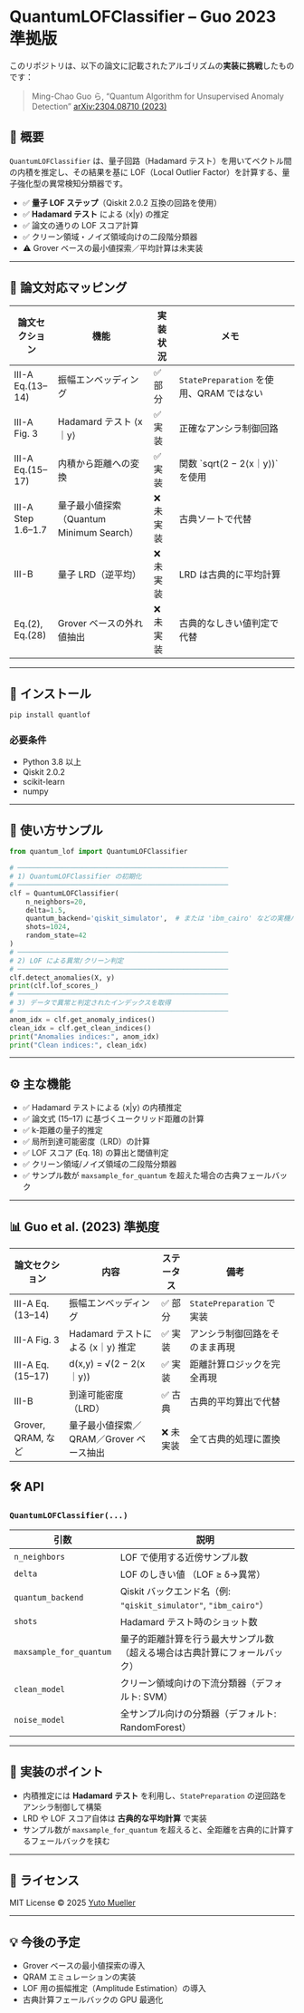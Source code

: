 # QuantumLOFClassifier – Guo 2023 準拠版

このリポジトリは、以下の論文に記載されたアルゴリズムの**実装に挑戦**したものです：

> Ming-Chao Guo ら, “Quantum Algorithm for Unsupervised Anomaly Detection”
> [arXiv:2304.08710 (2023)](https://arxiv.org/abs/2304.08710)

## 📘 概要

`QuantumLOFClassifier` は、量子回路（Hadamard テスト）を用いてベクトル間の内積を推定し、その結果を基に LOF（Local Outlier Factor）を計算する、量子強化型の異常検知分類器です。

* ✅ **量子 LOF ステップ**（Qiskit 2.0.2 互換の回路を使用）
* ✅ **Hadamard テスト** による ⟨x|y⟩ の推定
* ✅ 論文の通りの LOF スコア計算
* ✅ クリーン領域・ノイズ領域向けの二段階分類器
* ⚠️ Grover ベースの最小値探索／平均計算は未実装

---

## 🧠 論文対応マッピング

| 論文セクション            | 機能                              | 実装状況  | メモ                               |             |
| ------------------ | ------------------------------- | ----- | -------------------------------- | ----------- |
| III-A Eq.(13–14)   | 振幅エンベッディング                      | ✅ 部分  | `StatePreparation` を使用、QRAM ではない |             |
| III-A Fig. 3       | Hadamard テスト ⟨x｜y⟩    | ✅ 実装                             | 正確なアンシラ制御回路 |
| III-A Eq.(15–17)   | 内積から距離への変換                      | ✅ 実装  | 関数 \`sqrt(2 − 2⟨x｜y⟩)\` を使用   |
| III-A Step 1.6–1.7 | 量子最小値探索（Quantum Minimum Search） | ❌ 未実装 | 古典ソートで代替                         |             |
| III-B              | 量子 LRD（逆平均）                     | ❌ 未実装 | LRD は古典的に平均計算                    |             |
| Eq.(2), Eq.(28)    | Grover ベースの外れ値抽出                | ❌ 未実装 | 古典的なしきい値判定で代替                    |             |

---

## 🚀 インストール

```bash
pip install quantlof
```

### 必要条件

* Python 3.8 以上
* Qiskit 2.0.2
* scikit-learn
* numpy

---

## 🧪 使い方サンプル

```python
from quantum_lof import QuantumLOFClassifier

# ────────────────────────────────────────────────────
# 1) QuantumLOFClassifier の初期化
# ────────────────────────────────────────────────────
clf = QuantumLOFClassifier(
    n_neighbors=20,
    delta=1.5,
    quantum_backend='qiskit_simulator',  # または 'ibm_cairo' などの実機バックエンド
    shots=1024,
    random_state=42
)
# ────────────────────────────────────────────────────
# 2) LOF による異常/クリーン判定 
# ────────────────────────────────────────────────────
clf.detect_anomalies(X, y)
print(clf.lof_scores_)
# ────────────────────────────────────────────────────
# 3) データで異常と判定されたインデックスを取得
# ────────────────────────────────────────────────────
anom_idx = clf.get_anomaly_indices()
clean_idx = clf.get_clean_indices()
print("Anomalies indices:", anom_idx)
print("Clean indices:", clean_idx)
```

---

## ⚙️ 主な機能

* ✅ Hadamard テストによる ⟨x|y⟩ の内積推定
* ✅ 論文式 (15–17) に基づくユークリッド距離の計算
* ✅ k-距離の量子的推定
* ✅ 局所到達可能密度（LRD）の計算
* ✅ LOF スコア (Eq. 18) の算出と閾値判定
* ✅ クリーン領域/ノイズ領域の二段階分類器
* ✅ サンプル数が `maxsample_for_quantum` を超えた場合の古典フェールバック

---

## 📊 Guo et al. (2023) 準拠度

| 論文セクション          | 内容                        | ステータス | 備考                     |                 |
| ---------------- | ------------------------- | ----- | ---------------------- | --------------- |
| III-A Eq.(13–14) | 振幅エンベッディング                | ✅ 部分  | `StatePreparation` で実装 |                 |
| III-A Fig. 3     | Hadamard テストによる ⟨x｜y⟩ 推定 | ✅ 実装                   | アンシラ制御回路をそのまま再現 |
| III-A Eq.(15–17) | d(x,y) = √(2 − 2⟨x｜y⟩)   | ✅ 実装                   | 距離計算ロジックを完全再現   |
| III-B            | 到達可能密度（LRD）               | ✅ 古典  | 古典的平均算出で代替             |                 |
| Grover, QRAM, など | 量子最小値探索／QRAM／Grover ベース抽出 | ❌ 未実装 | 全て古典的処理に置換             |                 |


## 🛠️ API

### `QuantumLOFClassifier(...)`

| 引数                      | 説明                                                     |
| ----------------------- | ------------------------------------------------------ |
| `n_neighbors`           | LOF で使用する近傍サンプル数                                       |
| `delta`                 | LOF のしきい値 （LOF ≥ δ→異常）                                 |
| `quantum_backend`       | Qiskit バックエンド名（例: `"qiskit_simulator"`, `"ibm_cairo"`） |
| `shots`                 | Hadamard テスト時のショット数                                    |
| `maxsample_for_quantum` | 量子的距離計算を行う最大サンプル数（超える場合は古典計算にフォールバック）                  |
| `clean_model`           | クリーン領域向けの下流分類器（デフォルト: SVM）                             |
| `noise_model`           | 全サンプル向けの分類器（デフォルト: RandomForest）                       |

---

## 🤖 実装のポイント

* 内積推定には **Hadamard テスト** を利用し、`StatePreparation` の逆回路をアンシラ制御して構築
* LRD や LOF スコア自体は **古典的な平均計算** で実装
* サンプル数が `maxsample_for_quantum` を超えると、全距離を古典的に計算するフェールバックを挟む

---

## 📜 ライセンス

MIT License © 2025 [Yuto Mueller](mailto:geoyuto@gmail.com)

---

## 💡 今後の予定

* Grover ベースの最小値探索の導入
* QRAM エミュレーションの実装
* LOF 用の振幅推定（Amplitude Estimation）の導入
* 古典計算フェールバックの GPU 最適化

